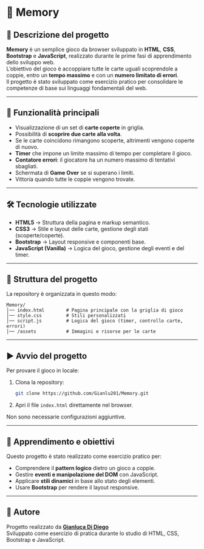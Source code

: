 # 🎴 Memory

## 📌 Descrizione del progetto
**Memory** è un semplice gioco da browser sviluppato in **HTML**, **CSS**, **Bootstrap** e **JavaScript**, realizzato durante le prime fasi di apprendimento dello sviluppo web.  
L’obiettivo del gioco è accoppiare tutte le carte uguali scoprendole a coppie, entro un **tempo massimo** e con un **numero limitato di errori**.  
Il progetto è stato sviluppato come esercizio pratico per consolidare le competenze di base sui linguaggi fondamentali del web.

---

## 🚀 Funzionalità principali
- Visualizzazione di un set di **carte coperte** in griglia.
- Possibilità di **scoprire due carte alla volta**.
- Se le carte coincidono rimangono scoperte, altrimenti vengono coperte di nuovo.
- **Timer** che impone un limite massimo di tempo per completare il gioco.
- **Contatore errori**: il giocatore ha un numero massimo di tentativi sbagliati.
- Schermata di **Game Over** se si superano i limiti.
- Vittoria quando tutte le coppie vengono trovate.

---

## 🛠️ Tecnologie utilizzate
- **HTML5** → Struttura della pagina e markup semantico.
- **CSS3** → Stile e layout delle carte, gestione degli stati (scoperte/coperte).
- **Bootstrap** → Layout responsive e componenti base.
- **JavaScript (Vanilla)** → Logica del gioco, gestione degli eventi e del timer.

---

## 📂 Struttura del progetto
La repository è organizzata in questo modo:

```
Memory/
│── index.html        # Pagina principale con la griglia di gioco
│── style.css         # Stili personalizzati
│── script.js         # Logica del gioco (timer, controllo carte, errori)
│── /assets           # Immagini e risorse per le carte
```

---

## ▶️ Avvio del progetto
Per provare il gioco in locale:

1. Clona la repository:
   ```bash
   git clone https://github.com/Gianlu201/Memory.git
   ```

2. Apri il file `index.html` direttamente nel browser.

Non sono necessarie configurazioni aggiuntive.

---

## 📖 Apprendimento e obiettivi
Questo progetto è stato realizzato come esercizio pratico per:
- Comprendere il **pattern logico** dietro un gioco a coppie.
- Gestire **eventi e manipolazione del DOM** con JavaScript.
- Applicare **stili dinamici** in base allo stato degli elementi.
- Usare **Bootstrap** per rendere il layout responsive.

---

## 👤 Autore
Progetto realizzato da [**Gianluca Di Diego**](https://github.com/Gianlu201)  
Sviluppato come esercizio di pratica durante lo studio di HTML, CSS, Bootstrap e JavaScript.
